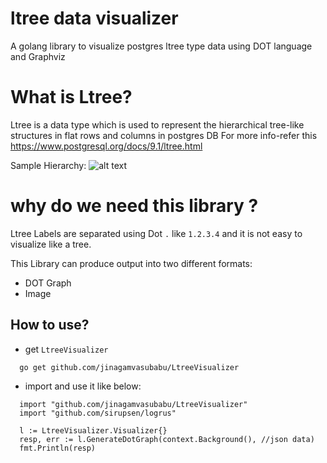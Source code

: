 # ltree data visualizer

A golang library to visualize postgres ltree type data using DOT language and Graphviz

# What is Ltree?

Ltree is a data type which is used to represent the hierarchical tree-like structures in flat rows and columns in
postgres DB For more info-refer this https://www.postgresql.org/docs/9.1/ltree.html

Sample Hierarchy:
![alt text](https://github.com/jinagamvasubabu/LtreeVisualizer/blob/main/examples/graph.png?raw=true)

# why do we need this library ?

Ltree Labels are separated using Dot `.` like `1.2.3.4` and it is not easy to visualize like a tree.

This Library can produce output into two different formats:
* DOT Graph
* Image

## How to use?

* get `LtreeVisualizer`

```
  go get github.com/jinagamvasubabu/LtreeVisualizer
```

* import and use it like below:

```
  import "github.com/jinagamvasubabu/LtreeVisualizer"
  import "github.com/sirupsen/logrus"
 
  l := LtreeVisualizer.Visualizer{}
  resp, err := l.GenerateDotGraph(context.Background(), //json data)
  fmt.Println(resp)
```
